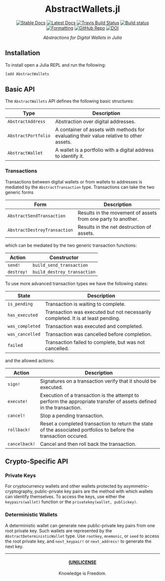 <div align="center">

# AbstractWallets.jl

[![Stable Docs](https://img.shields.io/badge/docs-stable-blue.svg)](https://bhgomes.github.io/AbstractWallets.jl/stable)
[![Latest Docs](https://img.shields.io/badge/docs-latest-blue.svg)](https://bhgomes.github.io/AbstractWallets.jl/latest)
[![Travis Build Status](https://travis-ci.com/bhgomes/AbstractWallets.jl.svg?branch=master)](https://travis-ci.com/bhgomes/AbstractWallets.jl)
[![Build status](https://ci.appveyor.com/api/projects/status/pinmr5hvxo04uahp?svg=true)](https://ci.appveyor.com/project/bhgomes/abstractwallets-jl)
[![Formatting](https://img.shields.io/badge/format-tab%204%20margin%2096-888)](https://github.com/domluna/JuliaFormatter.jl)
[![GitHub Repo](https://img.shields.io/badge/repo-GitHub-black)](https://github.com/bhgomes/AbstractWallets.jl)
[![DOI](https://zenodo.org/badge/218436667.svg)](https://zenodo.org/badge/latestdoi/218436667)

_Abstractions for Digital Wallets in Julia_

</div>

## Installation

To install open a Julia REPL and run the following:

```julia
]add AbstractWallets
```

## Basic API

The `AbstractWallets` API defines the following basic structures:

| Type | Description |
|------|-------------|
| `AbstractAddress` | Abstraction over digital addresses. |
| `AbstractPortfolio` | A container of assets with methods for evaluating their value relative to other assets. |
| `AbstractWallet` | A wallet is a portfolio with a digital address to identify it. |

### Transactions

Transactions between digital wallets or from wallets to addresses is mediated by the `AbstractTransaction` type. Transactions can take the two generic forms

| Form | Description |
|------|-------------|
| `AbstractSendTransaction` | Results in the movement of assets from one party to another. |
| `AbstractDestroyTransaction` | Results in the net destruction of assets. |

which can be mediated by the two generic transaction functions:

| Action | Constructor |
|--------|-------------|
| `send!` | `build_send_transaction` |
| `destroy!` | `build_destroy_transaction` |

To use more advanced transaction types we have the following states:

| State | Description |
|-------|-------------|
| `is_pending` | Transaction is waiting to complete. |
| `has_executed` | Transaction was executed but not necessarily completed. It is at least pending. |
| `was_completed` | Transaction was executed and completed. |
| `was_cancelled` | Transaction was cancelled before completion. |
| `failed` | Transaction failed to complete, but was not cancelled. |

and the allowed actions:

| Action | Description |
|--------|-------------|
| `sign!` | Signatures on a transaction verify that it should be executed. |
| `execute!` | Execution of a transaction is the attempt to perform the appropriate transfer of assets defined in the transaction. |
| `cancel!`| Stop a pending transaction. |
| `rollback!` | Reset a completed transaction to return the state of the associated portfolios to before the transaction occured. |
| `cancelback!` | Cancel and then roll back the transaction. |

## Crypto-Specific API

### Private Keys

For cryptocurrency wallets and other wallets protected by asymmetric-cryptography, public-private key pairs are the method with which wallets can identify themselves. To access the keys, use either the `keypairs(wallet)` function or the `privatekey(wallet, publickey)`.

### Deterministic Wallets

A deterministic wallet can generate new public-private key pairs from one root private key. Such wallets are represented by the `AbstractDeterministicWallet` type. Use `rootkey`, `mnemonic`, or `seed` to access the root private key, and `next_keypair!` or `next_address!` to generate the next key.

---
<div align="center">

#### [(UN)LICENSE](UNLICENSE)
Knowledge is Freedom.
</div>
